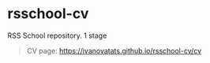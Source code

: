 # rsschool-cv
RSS School repository. 1 stage
>CV page: https://ivanovatats.github.io/rsschool-cv/cv
